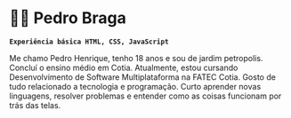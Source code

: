 # 👨‍💻 Pedro Braga


**`Experiência básica HTML, CSS, JavaScript`**

Me chamo Pedro Henrique, tenho 18 anos e sou de jardim petropolis. Concluí o ensino médio em Cotia. Atualmente, estou cursando Desenvolvimento de Software Multiplataforma na FATEC Cotia. Gosto de tudo relacionado a tecnologia e programação. Curto aprender novas linguagens, resolver problemas e entender como as coisas funcionam por trás das telas.
